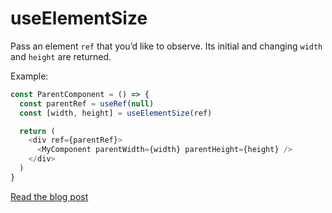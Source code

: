 # useElementSize

Pass an element `ref` that you’d like to observe. Its initial and changing `width` and `height` are returned.

Example:

```js
const ParentComponent = () => {
  const parentRef = useRef(null)
  const [width, height] = useElementSize(ref)

  return (
    <div ref={parentRef}>
      <MyComponent parentWidth={width} parentHeight={height} />
    </div>
  )
}
```

[Read the blog post](https://blog.nathanfitzsimmons.com/2021/05/05/window-pains-using-element-queries-in-your-react-app/)
